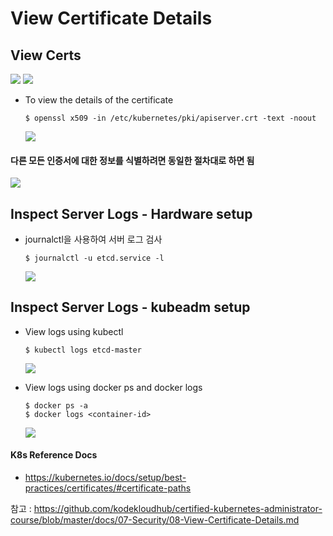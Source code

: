 # View Certificate Details

## View Certs 
 <img src = https://github.com/kodekloudhub/certified-kubernetes-administrator-course/blob/master/images/hrd.PNG>

 <img src = https://github.com/kodekloudhub/certified-kubernetes-administrator-course/blob/master/images/hrd1.PNG>
 
 - To view the details of the certificate
   ```
   $ openssl x509 -in /etc/kubernetes/pki/apiserver.crt -text -noout
   ```
   
   <img src = https://github.com/kodekloudhub/certified-kubernetes-administrator-course/blob/master/images/hrd2.PNG>
   
#### 다른 모든 인증서에 대한 정보를 식별하려면 동일한 절차대로 하면 됨

   <img src = https://github.com/kodekloudhub/certified-kubernetes-administrator-course/blob/master/images/hrd3.PNG>
   
## Inspect Server Logs - Hardware setup
- journalctl을 사용하여 서버 로그 검사
  ```
  $ journalctl -u etcd.service -l
  ```
  
  <img src = https://github.com/kodekloudhub/certified-kubernetes-administrator-course/blob/master/images/hrd4.PNG>
  
## Inspect Server Logs - kubeadm setup
- View logs using kubectl
  ```
  $ kubectl logs etcd-master
  ```
  <img src = https://github.com/kodekloudhub/certified-kubernetes-administrator-course/blob/master/images/hrd5.PNG>
  
- View logs using docker ps and docker logs
  ```
  $ docker ps -a
  $ docker logs <container-id>
  ```
  <img src = https://github.com/kodekloudhub/certified-kubernetes-administrator-course/blob/master/images/hrd6.PNG>
  
#### K8s Reference Docs
- https://kubernetes.io/docs/setup/best-practices/certificates/#certificate-paths
 
참고 : https://github.com/kodekloudhub/certified-kubernetes-administrator-course/blob/master/docs/07-Security/08-View-Certificate-Details.md
